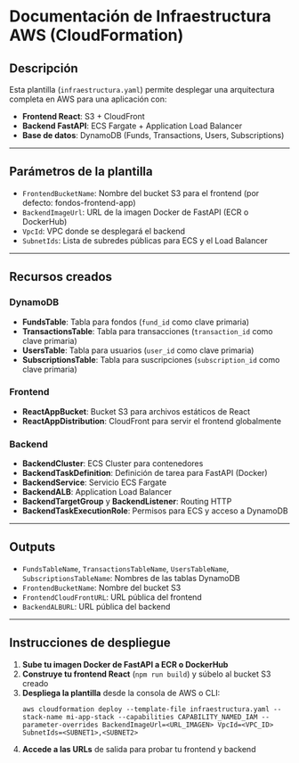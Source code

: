 # Documentación de Infraestructura AWS (CloudFormation)

## Descripción
Esta plantilla (`infraestructura.yaml`) permite desplegar una arquitectura completa en AWS para una aplicación con:
- **Frontend React**: S3 + CloudFront
- **Backend FastAPI**: ECS Fargate + Application Load Balancer
- **Base de datos**: DynamoDB (Funds, Transactions, Users, Subscriptions)

---

## Parámetros de la plantilla
- `FrontendBucketName`: Nombre del bucket S3 para el frontend (por defecto: fondos-frontend-app)
- `BackendImageUrl`: URL de la imagen Docker de FastAPI (ECR o DockerHub)
- `VpcId`: VPC donde se desplegará el backend
- `SubnetIds`: Lista de subredes públicas para ECS y el Load Balancer

---

## Recursos creados
### DynamoDB
- **FundsTable**: Tabla para fondos (`fund_id` como clave primaria)
- **TransactionsTable**: Tabla para transacciones (`transaction_id` como clave primaria)
- **UsersTable**: Tabla para usuarios (`user_id` como clave primaria)
- **SubscriptionsTable**: Tabla para suscripciones (`subscription_id` como clave primaria)

### Frontend
- **ReactAppBucket**: Bucket S3 para archivos estáticos de React
- **ReactAppDistribution**: CloudFront para servir el frontend globalmente

### Backend
- **BackendCluster**: ECS Cluster para contenedores
- **BackendTaskDefinition**: Definición de tarea para FastAPI (Docker)
- **BackendService**: Servicio ECS Fargate
- **BackendALB**: Application Load Balancer
- **BackendTargetGroup** y **BackendListener**: Routing HTTP
- **BackendTaskExecutionRole**: Permisos para ECS y acceso a DynamoDB

---

## Outputs
- `FundsTableName`, `TransactionsTableName`, `UsersTableName`, `SubscriptionsTableName`: Nombres de las tablas DynamoDB
- `FrontendBucketName`: Nombre del bucket S3
- `FrontendCloudFrontURL`: URL pública del frontend
- `BackendALBURL`: URL pública del backend

---

## Instrucciones de despliegue

1. **Sube tu imagen Docker de FastAPI a ECR o DockerHub**
2. **Construye tu frontend React** (`npm run build`) y súbelo al bucket S3 creado
3. **Despliega la plantilla** desde la consola de AWS o CLI:
   ```
   aws cloudformation deploy --template-file infraestructura.yaml --stack-name mi-app-stack --capabilities CAPABILITY_NAMED_IAM --parameter-overrides BackendImageUrl=<URL_IMAGEN> VpcId=<VPC_ID> SubnetIds=<SUBNET1>,<SUBNET2>
   ```
4. **Accede a las URLs** de salida para probar tu frontend y backend

